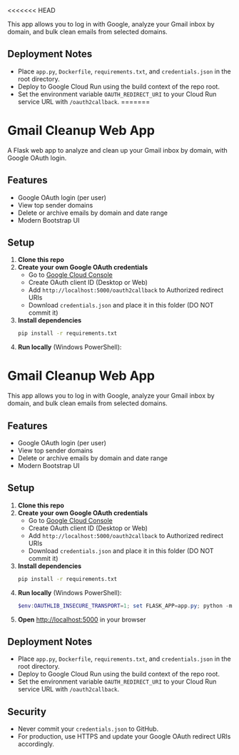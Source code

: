 <<<<<<< HEAD


This app allows you to log in with Google, analyze your Gmail inbox by domain, and bulk clean emails from selected domains.

## Deployment Notes
- Place `app.py`, `Dockerfile`, `requirements.txt`, and `credentials.json` in the root directory.
- Deploy to Google Cloud Run using the build context of the repo root.
- Set the environment variable `OAUTH_REDIRECT_URI` to your Cloud Run service URL with `/oauth2callback`.
=======
# Gmail Cleanup Web App

A Flask web app to analyze and clean up your Gmail inbox by domain, with Google OAuth login.

## Features
- Google OAuth login (per user)
- View top sender domains
- Delete or archive emails by domain and date range
- Modern Bootstrap UI

## Setup
1. **Clone this repo**
2. **Create your own Google OAuth credentials**
   - Go to [Google Cloud Console](https://console.cloud.google.com/apis/credentials)
   - Create OAuth client ID (Desktop or Web)
   - Add `http://localhost:5000/oauth2callback` to Authorized redirect URIs
   - Download `credentials.json` and place it in this folder (DO NOT commit it)
3. **Install dependencies**
   ```sh
   pip install -r requirements.txt
   ```
4. **Run locally** (Windows PowerShell):

# Gmail Cleanup Web App

This app allows you to log in with Google, analyze your Gmail inbox by domain, and bulk clean emails from selected domains.

## Features
- Google OAuth login (per user)
- View top sender domains
- Delete or archive emails by domain and date range
- Modern Bootstrap UI

## Setup
1. **Clone this repo**
2. **Create your own Google OAuth credentials**
   - Go to [Google Cloud Console](https://console.cloud.google.com/apis/credentials)
   - Create OAuth client ID (Desktop or Web)
   - Add `http://localhost:5000/oauth2callback` to Authorized redirect URIs
   - Download `credentials.json` and place it in this folder (DO NOT commit it)
3. **Install dependencies**
   ```sh
   pip install -r requirements.txt
   ```
4. **Run locally** (Windows PowerShell):
   ```powershell
   $env:OAUTHLIB_INSECURE_TRANSPORT=1; set FLASK_APP=app.py; python -m flask run --debug --host=127.0.0.1 --port=5000
   ```
5. **Open** [http://localhost:5000](http://localhost:5000) in your browser

## Deployment Notes
- Place `app.py`, `Dockerfile`, `requirements.txt`, and `credentials.json` in the root directory.
- Deploy to Google Cloud Run using the build context of the repo root.
- Set the environment variable `OAUTH_REDIRECT_URI` to your Cloud Run service URL with `/oauth2callback`.

## Security
- Never commit your `credentials.json` to GitHub.
- For production, use HTTPS and update your Google OAuth redirect URIs accordingly.
